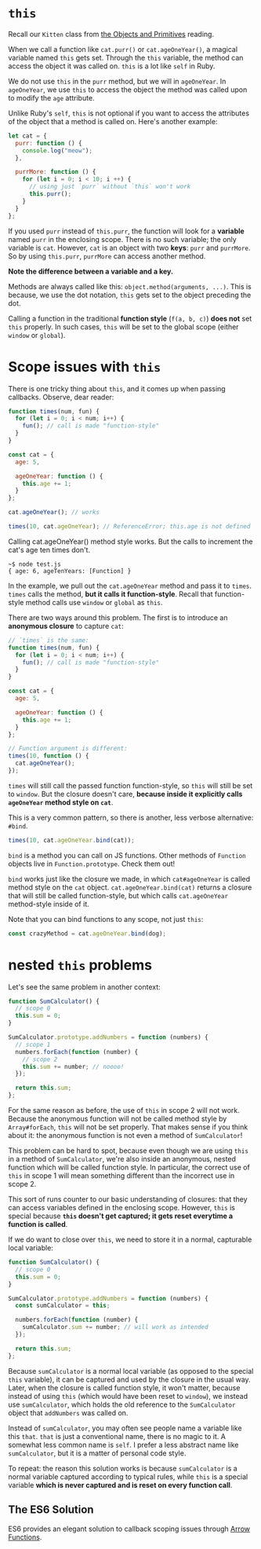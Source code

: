 # `this`

Recall our `Kitten` class from [the Objects and Primitives][oop] reading.

[oop]: objects-and-primitives.md

When we call a function like `cat.purr()` or `cat.ageOneYear()`, a magical variable named `this` gets set. Through the `this` variable, the method can access the object it was called on. `this` is a lot like `self` in Ruby.

We do not use `this` in the `purr` method, but we will in `ageOneYear`. In `ageOneYear`, we use `this` to access the object the method was called upon to modify the `age` attribute.

Unlike Ruby's `self`, `this` is not optional if you want to access the attributes of the object that a method is called on. Here's another example:

```javascript
let cat = {
  purr: function () {
    console.log("meow");
  },

  purrMore: function () {
    for (let i = 0; i < 10; i ++) {
      // using just `purr` without `this` won't work
      this.purr();
    }
  }
};
```

If you used `purr` instead of `this.purr`, the function will look for
a **variable** named `purr` in the enclosing scope. There is no such
variable; the only variable is `cat`. However, `cat` is an object with
two **keys**: `purr` and `purrMore`. So by using `this.purr`,
`purrMore` can access another method.

**Note the difference between a variable and a key.**

Methods are always called like this: `object.method(arguments, ...)`. This is because, we use the dot notation, `this` gets set to the object preceding the dot.

Calling a function in the traditional **function style** (`f(a, b,
c)`) **does not** set `this` properly. In such cases, `this` will be set to the global scope (either `window` or `global`). 

# Scope issues with `this`

There is one tricky thing about `this`, and it comes up when passing
callbacks. Observe, dear reader:

```javascript
function times(num, fun) {
  for (let i = 0; i < num; i++) {
    fun(); // call is made "function-style"
  }
}

const cat = {
  age: 5,

  ageOneYear: function () {
    this.age += 1;
  }
};

cat.ageOneYear(); // works

times(10, cat.ageOneYear); // ReferenceError; this.age is not defined
```

Calling cat.ageOneYear() method style works. But the calls to increment the cat's age ten times don't.

```
~$ node test.js
{ age: 6, ageTenYears: [Function] }
```

In the example, we pull out the `cat.ageOneYear` method and pass it
to `times`. `times` calls the method, **but it calls it
function-style**. Recall that function-style method calls use `window` or `global` as `this`.

There are two ways around this problem. The first is to introduce an **anonymous closure** to capture `cat`:

```javascript
// `times` is the same:
function times(num, fun) {
  for (let i = 0; i < num; i++) {
    fun(); // call is made "function-style"
  }
}

const cat = {
  age: 5,

  ageOneYear: function () {
    this.age += 1;
  }
};

// Function argument is different:
times(10, function () {
  cat.ageOneYear();
});
```

`times` will still call the passed function function-style, so `this`
will still be set to `window`. But the closure doesn't care, **because
inside it explicitly calls `ageOneYear` method style on `cat`**.

This is a very common pattern, so there is another, less verbose
alternative: `#bind`.

```javascript
times(10, cat.ageOneYear.bind(cat));
```

`bind` is a method you can call on JS functions. Other methods of `Function` objects live in `Function.prototype`. Check them out!

`bind` works just like the closure we made, in which
`cat#ageOneYear` is called method style on the `cat`
object. `cat.ageOneYear.bind(cat)` returns a closure that will
still be called function-style, but which calls `cat.ageOneYear` method-style inside of it.

Note that you can bind functions to any scope, not just `this`: 

```javascript
const crazyMethod = cat.ageOneYear.bind(dog);
```

# nested `this` problems

Let's see the same problem in another context:

```javascript
function SumCalculator() {
  // scope 0
  this.sum = 0;
}

SumCalculator.prototype.addNumbers = function (numbers) {
  // scope 1
  numbers.forEach(function (number) {
    // scope 2
    this.sum += number; // noooo!
  });

  return this.sum;
};
```

For the same reason as before, the use of `this` in scope 2 will not
work. Because the anonymous function will not be called method style
by `Array#forEach`, `this` will not be set properly. That makes sense if you think about it: the anonymous function is not even a method of `SumCalculator`!

This problem can be hard to spot, because even though we are using
`this` in a method of `SumCalculator`, we're also inside an anonymous,
nested function which will be called function style. In particular, the correct use of `this` in scope 1 will mean something different than the incorrect use in scope 2.

This sort of runs counter to our basic understanding of closures: that they can access variables defined in the enclosing scope. However, `this` is special because **`this` doesn't get captured; it gets reset everytime a function is called**.

If we do want to close over `this`, we need to store it in a normal, capturable local variable:

```javascript
function SumCalculator() {
  // scope 0
  this.sum = 0;
}

SumCalculator.prototype.addNumbers = function (numbers) {
  const sumCalculator = this;

  numbers.forEach(function (number) {
    sumCalculator.sum += number; // will work as intended
  });

  return this.sum;
};
```

Because `sumCalculator` is a normal local variable (as opposed to the
special `this` variable), it can be captured and used by the closure
in the usual way. Later, when the closure is called function style, it
won't matter, because instead of using `this` (which would have been
reset to `window`), we instead use `sumCalculator`, which holds the
old reference to the `SumCalculator` object that `addNumbers` was
called on.

Instead of `sumCalculator`, you may often see people name a variable
like this `that`. `that` is just a conventional name, there is no
magic to it. A somewhat less common name is `self`. I prefer a less
abstract name like `sumCalculator`, but it is a matter of personal
code style.

To repeat: the reason this solution works is because `sumCalculator`
is a normal variable captured according to typical rules, while `this`
is a special variable **which is never captured and is reset on every
function call**.

## The ES6 Solution

ES6 provides an elegant solution to callback scoping issues through [Arrow Functions](fat-arrows.md).
